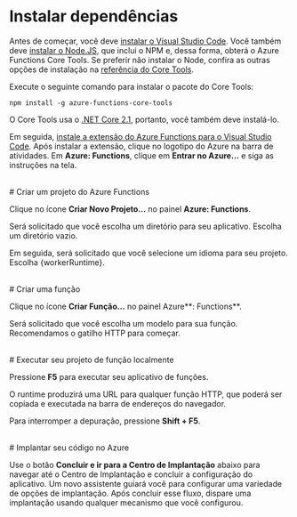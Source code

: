 # Instalar dependências

Antes de começar, você deve [instalar o Visual Studio Code](https://go.microsoft.com/fwlink/?linkid=2016593). Você também deve [instalar o Node.JS](https://go.microsoft.com/fwlink/?linkid=2016195), que inclui o NPM e, dessa forma, obterá o Azure Functions Core Tools. Se preferir não instalar o Node, confira as outras opções de instalação na [referência do Core Tools](https://go.microsoft.com/fwlink/?linkid=2016192).

Execute o seguinte comando para instalar o pacote do Core Tools:

``` npm install -g azure-functions-core-tools ```

O Core Tools usa o [.NET Core 2.1](https://go.microsoft.com/fwlink/?linkid=2016373), portanto, você também deve instalá-lo.

Em seguida, [instale a extensão do Azure Functions para o Visual Studio Code](https://go.microsoft.com/fwlink/?linkid=2016800). Após instalar a extensão, clique no logotipo do Azure na barra de atividades. Em **Azure: Functions**, clique em **Entrar no Azure…** e siga as instruções na tela.

<br/>
# Criar um projeto do Azure Functions

Clique no ícone **Criar Novo Projeto…** no painel **Azure: Functions**.

Será solicitado que você escolha um diretório para seu aplicativo. Escolha um diretório vazio.

Em seguida, será solicitado que você selecione um idioma para seu projeto. Escolha {workerRuntime}.

<br/>
# Criar uma função

Clique no ícone **Criar Função…** no painel Azure**: Functions**.

Será solicitado que você escolha um modelo para sua função. Recomendamos o gatilho HTTP para começar.

<br/>
# Executar seu projeto de função localmente

Pressione **F5** para executar seu aplicativo de funções.

O runtime produzirá uma URL para qualquer função HTTP, que poderá ser copiada e executada na barra de endereços do navegador.

Para interromper a depuração, pressione **Shift + F5**.

<br/>
# Implantar seu código no Azure

Use o botão **Concluir e ir para a Centro de Implantação** abaixo para navegar até o Centro de Implantação e concluir a configuração do aplicativo. Um novo assistente guiará você para configurar uma variedade de opções de implantação. Após concluir esse fluxo, dispare uma implantação usando qualquer mecanismo que você configurou.
